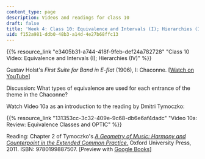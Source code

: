 ```yaml
---
content_type: page
description: Videos and readings for class 10
draft: false
title: 'Week 4: Class 10: Equivalence and Intervals (I); Hierarchies (IV)'
uid: f152a981-ddb0-48b3-a14d-4e27b68ffc13
---
```

{{% resource_link "e3405b31-a744-418f-9feb-def24a782728" "Class 10 Video: Equivalence and Intervals (I); Hierarchies (IV)" %}}

Gustav Holst's *First Suite for Band in E-flat* (1906), I: Chaconne. \[[Watch on YouTube](https://www.youtube.com/watch?v=RrRwoD1Yx8A)\]

Discussion: What types of equivalence are used for each entrance of the theme in the Chaconne?

Watch Video 10a as an introduction to the reading by Dmitri Tymoczko:

{{% resource_link "131353cc-3c32-409e-9c68-db6e6af4dadc" "Video 10a: Review: Equivalence Classes and OPTIC" %}}

Reading: Chapter 2 of Tymoczko's [*A Geometry of Music: Harmony and Counterpoint in the Extended Common Practice*.](https://dmitri.mycpanel.princeton.edu/geometry-of-music.html) Oxford University Press, 2011. ISBN: 9780199887507. \[Preview with [Google Books](http://books.google.com/books?id=ODSt58Yk2YYC&pg=PAfrontcover#v=onepage)\]